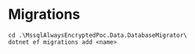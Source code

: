 # Migrations

```
cd .\MssqlAlwaysEncryptedPoc.Data.DatabaseMigrator\
dotnet ef migrations add <name>
```